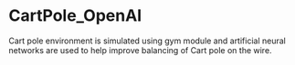 # CartPole_OpenAI
Cart pole environment is simulated using gym module and artificial neural networks are used to help improve balancing of Cart pole on the wire.
